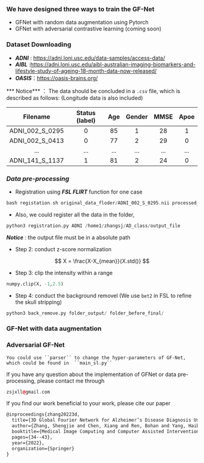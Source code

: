 ### We have designed three ways to train the GF-Net 

+ GFNet with random data augmentation using Pytorch
+ GFNet with adversarial contrastive learning (coming soon)

### Dataset Downloading

+ ***ADNI*** : https://adni.loni.usc.edu/data-samples/access-data/
+ ***AIBL*** :https://adni.loni.usc.edu/aibl-australian-imaging-biomarkers-and-lifestyle-study-of-ageing-18-month-data-now-released/
+ ***OASIS***：https://oasis-brains.org/

*** Notice*** ： The data should be concluded in a ``.csv`` file, which is described as follows: (Longitude data is also included)

|    Filename     | Status (label) | Age  | Gender | MMSE | Apoe |
| :-------------: | :------------: | :--: | :----: | :--: | :--: |
| ADNI_002_S_0295 |       0        |  85  |   1    |  28  |  1   |
| ADNI_002_S_0413 |       0        |  77  |   2    |  29  |  0   |
|       ...       |      ...       | ...  |  ...   | ...  | ...  |
| ADNI_141_S_1137 |       1        |  81  |   2    |  24  |  0   |

### ***Data pre-processing***

+ Registration using ***FSL FLIRT*** function for one case

```C
bash registation.sh original_data_floder/ADNI_002_S_0295.nii processed_data_folder/
```

+ Also, we could register all the data in the folder, 

```python
python3 registration.py ADNI /home1/zhangsj/AD_class/output_file
```

***Notice*** : the output file must be in a absolute path

+ Step 2: conduct z-score normalization

$$
X = \frac{X-X_{mean}}{X.std()}
$$

+ Step 3: clip the intensity within a range

```python
numpy.clip(X, -1,2.5)
```

+ Step 4: conduct the background removel (We use `bet2` in FSL to refine the skull stripping)

```python
python3 back_remove.py folder_output/ folder_before_final/
```



### GF-Net with data augmentation



### Adversarial GF-Net

```
You could use ``parser`` to change the hyper-parameters of GF-Net, which could be found in  ``main_sl.py``
```

If you have any question about the implementation of GFNet or data pre-processing, please contact me through 

```c++
zsjxll@gmail.com
```



If you find our work beneficial to your work, please cite our paper

```tex
@inproceedings{zhang20223d,
  title={3D Global Fourier Network for Alzheimer’s Disease Diagnosis Using Structural MRI},
  author={Zhang, Shengjie and Chen, Xiang and Ren, Bohan and Yang, Haibo and Yu, Ziqi and Zhang, Xiao-Yong and Zhou, Yuan},
  booktitle={Medical Image Computing and Computer Assisted Intervention--MICCAI 2022: 25th International Conference, Singapore, September 18--22, 2022, Proceedings, Part I},
  pages={34--43},
  year={2022},
  organization={Springer}
}
```







